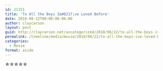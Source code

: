 ```yaml
---
id: 21151
title: 'To All the Boys I&#8217;ve Loved Before'
date: 2018-08-22T00:00:00-06:00
author: claycarson
layout: post
guid: http://claycarson.net/uncategorized/2018/08/22/to-all-the-boys-ive-loved-before/
permalink: /timeline/media/movie/2018/08/22/to-all-the-boys-ive-loved-before/
categories:
  - Movie
format: aside
---
```

<div class="media-details"></div>

<div class="media-creator"></div>

<div class="media-rating">☆☆☆☆☆</div>